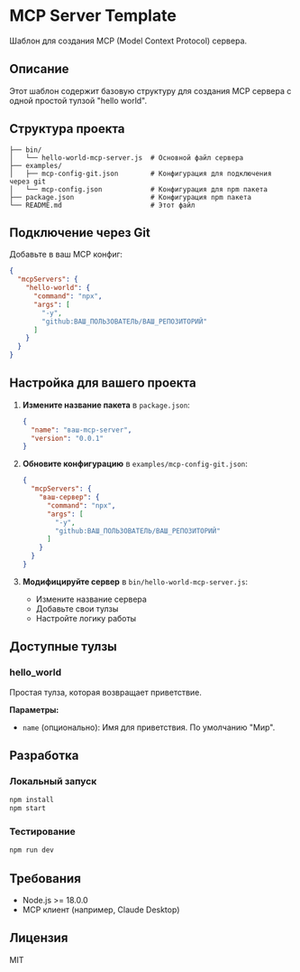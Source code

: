 # MCP Server Template

Шаблон для создания MCP (Model Context Protocol) сервера.

## Описание

Этот шаблон содержит базовую структуру для создания MCP сервера с одной простой тулзой "hello world".

## Структура проекта

```
├── bin/
│   └── hello-world-mcp-server.js  # Основной файл сервера
├── examples/
│   ├── mcp-config-git.json        # Конфигурация для подключения через git
│   └── mcp-config.json            # Конфигурация для npm пакета
├── package.json                   # Конфигурация npm пакета
└── README.md                      # Этот файл
```

## Подключение через Git

Добавьте в ваш MCP конфиг:

```json
{
  "mcpServers": {
    "hello-world": {
      "command": "npx",
      "args": [
        "-y",
        "github:ВАШ_ПОЛЬЗОВАТЕЛЬ/ВАШ_РЕПОЗИТОРИЙ"
      ]
    }
  }
}
```

## Настройка для вашего проекта

1. **Измените название пакета** в `package.json`:
   ```json
   {
     "name": "ваш-mcp-server",
     "version": "0.0.1"
   }
   ```

2. **Обновите конфигурацию** в `examples/mcp-config-git.json`:
   ```json
   {
     "mcpServers": {
       "ваш-сервер": {
         "command": "npx",
         "args": [
           "-y",
           "github:ВАШ_ПОЛЬЗОВАТЕЛЬ/ВАШ_РЕПОЗИТОРИЙ"
         ]
       }
     }
   }
   ```

3. **Модифицируйте сервер** в `bin/hello-world-mcp-server.js`:
   - Измените название сервера
   - Добавьте свои тулзы
   - Настройте логику работы

## Доступные тулзы

### hello_world

Простая тулза, которая возвращает приветствие.

**Параметры:**
- `name` (опционально): Имя для приветствия. По умолчанию "Мир".

## Разработка

### Локальный запуск

```bash
npm install
npm start
```

### Тестирование

```bash
npm run dev
```

## Требования

- Node.js >= 18.0.0
- MCP клиент (например, Claude Desktop)

## Лицензия

MIT
